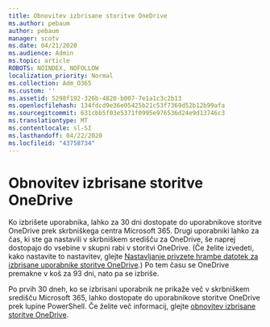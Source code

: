```yaml
---
title: Obnovitev izbrisane storitve OneDrive
ms.author: pebaum
author: pebaum
manager: scotv
ms.date: 04/21/2020
ms.audience: Admin
ms.topic: article
ROBOTS: NOINDEX, NOFOLLOW
localization_priority: Normal
ms.collection: Adm_O365
ms.custom: ''
ms.assetid: 5298f192-326b-4820-b007-7e1a1c3c2b13
ms.openlocfilehash: 134fdcd9e36e05425b21c53f7369d52b12b99afa
ms.sourcegitcommit: 631cbb5f03e5371f0995e976536d24e9d13746c3
ms.translationtype: MT
ms.contentlocale: sl-SI
ms.lasthandoff: 04/22/2020
ms.locfileid: "43758734"
---
```

# <a name="restore-a-deleted-onedrive"></a>Obnovitev izbrisane storitve OneDrive

Ko izbrišete uporabnika, lahko za 30 dni dostopate do uporabnikove storitve OneDrive prek skrbniškega centra Microsoft 365. Drugi uporabniki lahko za čas, ki ste ga nastavili v skrbniškem središču za OneDrive, še naprej dostopajo do vsebine v skupni rabi v storitvi OneDrive. (Če želite izvedeti, kako nastavite to nastavitev, glejte [Nastavljanje privzete hrambe datotek za izbrisane uporabnike storitve OneDrive](https://go.microsoft.com/fwlink/?linkid=874267).) Po tem času se OneDrive premakne v koš za 93 dni, nato pa se izbriše.
  
Po prvih 30 dneh, ko se izbrisani uporabnik ne prikaže več v skrbniškem središču Microsoft 365, lahko dostopate do uporabnikove storitve OneDrive prek lupine PowerShell. Če želite več informacij, glejte [obnovitev izbrisane storitve OneDrive](https://go.microsoft.com/fwlink/?linkid=874269).
  

